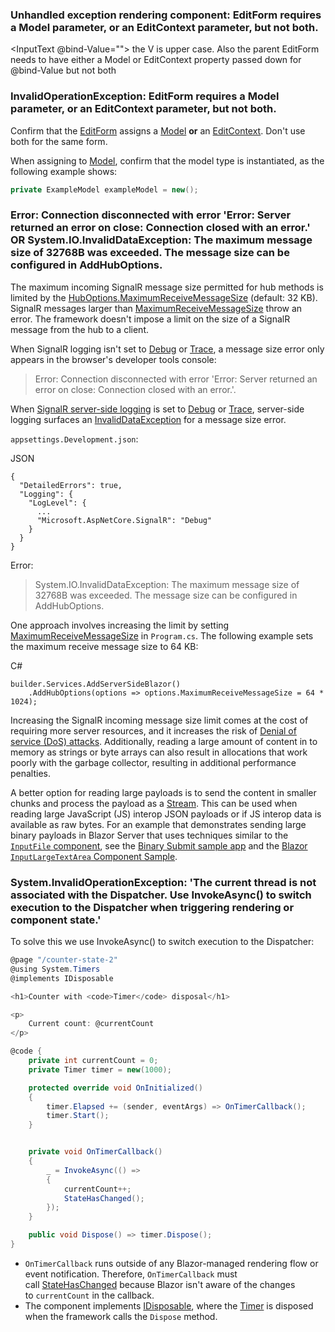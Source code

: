 ### Unhandled exception rendering component: EditForm requires a Model parameter, or an EditContext parameter, but not both.
<InputText @bind-Value="">
the V is upper case.
Also the parent EditForm needs to have either a Model or EditContext property passed down for @bind-Value but not both

### InvalidOperationException: EditForm requires a Model parameter, or an EditContext parameter, but not both.
Confirm that the [EditForm](https://learn.microsoft.com/en-us/dotnet/api/microsoft.aspnetcore.components.forms.editform) assigns a [Model](https://learn.microsoft.com/en-us/dotnet/api/microsoft.aspnetcore.components.forms.editform.model#microsoft-aspnetcore-components-forms-editform-model) **or** an [EditContext](https://learn.microsoft.com/en-us/dotnet/api/microsoft.aspnetcore.components.forms.editform.editcontext#microsoft-aspnetcore-components-forms-editform-editcontext). Don't use both for the same form.

When assigning to [Model](https://learn.microsoft.com/en-us/dotnet/api/microsoft.aspnetcore.components.forms.editform.model#microsoft-aspnetcore-components-forms-editform-model), confirm that the model type is instantiated, as the following example shows:

```cs
private ExampleModel exampleModel = new();
```
### Error: Connection disconnected with error 'Error: Server returned an error on close: Connection closed with an error.' OR System.IO.InvalidDataException: The maximum message size of 32768B was exceeded. The message size can be configured in AddHubOptions.

The maximum incoming SignalR message size permitted for hub methods is limited by the [HubOptions.MaximumReceiveMessageSize](https://learn.microsoft.com/en-us/dotnet/api/microsoft.aspnetcore.signalr.huboptions.maximumreceivemessagesize#microsoft-aspnetcore-signalr-huboptions-maximumreceivemessagesize) (default: 32 KB). SignalR messages larger than [MaximumReceiveMessageSize](https://learn.microsoft.com/en-us/dotnet/api/microsoft.aspnetcore.signalr.huboptions.maximumreceivemessagesize#microsoft-aspnetcore-signalr-huboptions-maximumreceivemessagesize) throw an error. The framework doesn't impose a limit on the size of a SignalR message from the hub to a client.

When SignalR logging isn't set to [Debug](https://learn.microsoft.com/en-us/dotnet/api/microsoft.extensions.logging.loglevel) or [Trace](https://learn.microsoft.com/en-us/dotnet/api/microsoft.extensions.logging.loglevel), a message size error only appears in the browser's developer tools console:

> Error: Connection disconnected with error 'Error: Server returned an error on close: Connection closed with an error.'.

When [SignalR server-side logging](https://learn.microsoft.com/en-us/aspnet/core/signalr/diagnostics?view=aspnetcore-7.0#server-side-logging) is set to [Debug](https://learn.microsoft.com/en-us/dotnet/api/microsoft.extensions.logging.loglevel) or [Trace](https://learn.microsoft.com/en-us/dotnet/api/microsoft.extensions.logging.loglevel), server-side logging surfaces an [InvalidDataException](https://learn.microsoft.com/en-us/dotnet/api/system.io.invaliddataexception) for a message size error.

`appsettings.Development.json`:

JSON

```
{
  "DetailedErrors": true,
  "Logging": {
    "LogLevel": {
      ...
      "Microsoft.AspNetCore.SignalR": "Debug"
    }
  }
}
```

Error:

> System.IO.InvalidDataException: The maximum message size of 32768B was exceeded. The message size can be configured in AddHubOptions.

One approach involves increasing the limit by setting [MaximumReceiveMessageSize](https://learn.microsoft.com/en-us/dotnet/api/microsoft.aspnetcore.signalr.huboptions.maximumreceivemessagesize#microsoft-aspnetcore-signalr-huboptions-maximumreceivemessagesize) in `Program.cs`. The following example sets the maximum receive message size to 64 KB:

C#

```
builder.Services.AddServerSideBlazor()
    .AddHubOptions(options => options.MaximumReceiveMessageSize = 64 * 1024);
```

Increasing the SignalR incoming message size limit comes at the cost of requiring more server resources, and it increases the risk of [Denial of service (DoS) attacks](https://learn.microsoft.com/en-us/aspnet/core/blazor/security/server/threat-mitigation?view=aspnetcore-7.0#denial-of-service-dos-attacks). Additionally, reading a large amount of content in to memory as strings or byte arrays can also result in allocations that work poorly with the garbage collector, resulting in additional performance penalties.

A better option for reading large payloads is to send the content in smaller chunks and process the payload as a [Stream](https://learn.microsoft.com/en-us/dotnet/api/system.io.stream). This can be used when reading large JavaScript (JS) interop JSON payloads or if JS interop data is available as raw bytes. For an example that demonstrates sending large binary payloads in Blazor Server that uses techniques similar to the [`InputFile` component](https://learn.microsoft.com/en-us/aspnet/core/blazor/file-uploads?view=aspnetcore-7.0), see the [Binary Submit sample app](https://github.com/aspnet/samples/tree/main/samples/aspnetcore/blazor/BinarySubmit) and the [Blazor `InputLargeTextArea` Component Sample](https://github.com/aspnet/samples/tree/main/samples/aspnetcore/blazor/InputLargeTextArea).


### System.InvalidOperationException: 'The current thread is not associated with the Dispatcher. Use InvokeAsync() to switch execution to the Dispatcher when triggering rendering or component state.'

To solve this we use InvokeAsync() to switch execution to the Dispatcher:
```cs
@page "/counter-state-2"
@using System.Timers
@implements IDisposable

<h1>Counter with <code>Timer</code> disposal</h1>

<p>
    Current count: @currentCount
</p>

@code {
    private int currentCount = 0;
    private Timer timer = new(1000);

    protected override void OnInitialized()
    {
        timer.Elapsed += (sender, eventArgs) => OnTimerCallback();
        timer.Start();
    }


    private void OnTimerCallback()
    {
        _ = InvokeAsync(() =>
        {
            currentCount++;
            StateHasChanged();
        });
    }

    public void Dispose() => timer.Dispose();
}
```
- `OnTimerCallback` runs outside of any Blazor-managed rendering flow or event notification. Therefore, `OnTimerCallback` must call [StateHasChanged](https://learn.microsoft.com/en-us/dotnet/api/microsoft.aspnetcore.components.componentbase.statehaschanged) because Blazor isn't aware of the changes to `currentCount` in the callback.
- The component implements [IDisposable](https://learn.microsoft.com/en-us/dotnet/api/system.idisposable), where the [Timer](https://learn.microsoft.com/en-us/dotnet/api/system.timers.timer) is disposed when the framework calls the `Dispose` method.